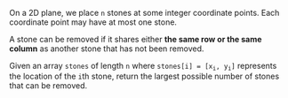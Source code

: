 On a 2D plane, we place `n` stones at some integer coordinate points. Each coordinate point may have at most one stone.

A stone can be removed if it shares either **the same row or the same column** as another stone that has not been removed.

Given an array `stones` of length `n` where <code>stones[i] = [x<sub>i</sub>, y<sub>i</sub>]</code> represents the location of the `i`th stone, return the largest possible number of stones that can be removed.